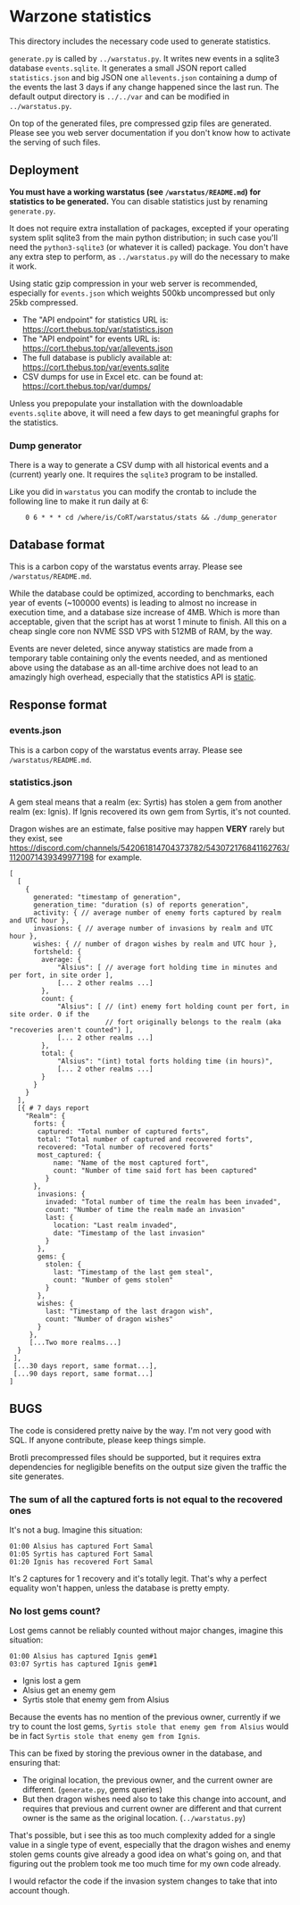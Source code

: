 # Warzone statistics

This directory includes the necessary code used to generate statistics.

`generate.py` is called by `../warstatus.py`. It writes new events in a sqlite3
database `events.sqlite`. It generates a small JSON report called
`statistics.json` and big JSON one `allevents.json` containing a dump of the events
the last 3 days if any change happened since the last run. The default output
directory is `../../var` and can be modified in `../warstatus.py`.

On top of the generated files, pre compressed gzip files are generated. Please
see you web server documentation if you don't know how to activate the serving
of such files.

## Deployment

**You must have a working warstatus (see `/warstatus/README.md`) for statistics
to be generated.** You can disable statistics just by renaming `generate.py`.

It does not require extra installation of packages, excepted if your operating
system split sqlite3 from the main python distribution; in such case you'll
need the `python3-sqlite3` (or whatever it is called) package. You don't have
any extra step to perform, as `../warstatus.py` will do the necessary to make
it work.

Using static gzip compression in your web server is recommended, especially for
`events.json` which weights 500kb uncompressed but only 25kb compressed.

- The "API endpoint" for statistics URL is: https://cort.thebus.top/var/statistics.json
- The "API endpoint" for events URL is: https://cort.thebus.top/var/allevents.json
- The full database is publicly available at: https://cort.thebus.top/var/events.sqlite
- CSV dumps for use in Excel etc. can be found at: https://cort.thebus.top/var/dumps/

Unless you prepopulate your installation with the downloadable `events.sqlite`
above, it will need a few days to get meaningful graphs for the statistics.

### Dump generator

There is a way to generate a CSV dump with all historical events and a
(current) yearly one. It requires the `sqlite3` program to be installed.

Like you did in `warstatus` you can modify the crontab to include the following
line to make it run daily at 6:

```
    0 6 * * * cd /where/is/CoRT/warstatus/stats && ./dump_generator
```

## Database format

This is a carbon copy of the warstatus events array. Please see `/warstatus/README.md`.

While the database could be optimized, according to benchmarks, each year of
events (~100000 events) is leading to almost no increase in execution time, and
a database size increase of 4MB. Which is more than acceptable, given that the
script has at worst 1 minute to finish. All this on a cheap single core non
NVME SSD VPS with 512MB of RAM, by the way.

Events are never deleted, since anyway statistics are made from a temporary
table containing only the events needed, and as mentioned above using the
database as an all-time archive does not lead to an amazingly high overhead,
especially that the statistics API is [static](https://www.seancdavis.com/posts/lets-talk-about-static-apis/).

## Response format

###  events.json

This is a carbon copy of the warstatus events array. Please see `/warstatus/README.md`.

### statistics.json

A gem steal means that a realm (ex: Syrtis) has stolen a gem from another realm
(ex: Ignis). If Ignis recovered its own gem from Syrtis, it's not counted.

Dragon wishes are an estimate, false positive may happen **VERY** rarely but
they exist, see
https://discord.com/channels/542061814704373782/543072176841162763/1120071439349977198
for example.


```
[
  [
    {
      generated: "timestamp of generation",
      generation_time: "duration (s) of reports generation",
      activity: { // average number of enemy forts captured by realm and UTC hour },
      invasions: { // average number of invasions by realm and UTC hour },
      wishes: { // number of dragon wishes by realm and UTC hour },
      fortsheld: {
        average: {
            "Alsius": [ // average fort holding time in minutes and per fort, in site order ],
            [... 2 other realms ...]
        },
        count: {
            "Alsius": [ // (int) enemy fort holding count per fort, in site order. 0 if the
                        // fort originally belongs to the realm (aka "recoveries aren't counted") ],
            [... 2 other realms ...]
        },
        total: {
            "Alsius": "(int) total forts holding time (in hours)",
            [... 2 other realms ...]
        }
      }
    }
  ],
  [{ # 7 days report
  	"Realm": {
	  forts: {
	   captured: "Total number of captured forts",
	   total: "Total number of captured and recovered forts",
	   recovered: "Total number of recovered forts"
	   most_captured: {
	       name: "Name of the most captured fort",
	       count: "Number of time said fort has been captured"
	     }
	  },
	   invasions: {
	     invaded: "Total number of time the realm has been invaded",
	     count: "Number of time the realm made an invasion"
	     last: {
	       location: "Last realm invaded",
	       date: "Timestamp of the last invasion"
	     }
	   },
	   gems: {
         stolen: {
           last: "Timestamp of the last gem steal",
		   count: "Number of gems stolen"
         }
       },
       wishes: {
         last: "Timestamp of the last dragon wish",
         count: "Number of dragon wishes"
       }
     },
     [...Two more realms...]
  }
 ],
 [...30 days report, same format...],
 [...90 days report, same format...]
]
```

## BUGS

The code is considered pretty naive by the way. I'm not very good with SQL.
If anyone contribute, please keep things simple.

Brotli precompressed files should be supported, but it requires extra
dependencies for negligible benefits on the output size given the traffic the
site generates.

### The sum of all the captured forts is not equal to the recovered ones

It's not a bug. Imagine this situation:

```
01:00 Alsius has captured Fort Samal
01:05 Syrtis has captured Fort Samal
01:20 Ignis has recovered Fort Samal
```

It's 2 captures for 1 recovery and it's totally legit. That's why a perfect
equality won't happen, unless the database is pretty empty.

### No lost gems count?

Lost gems cannot be reliably counted without major changes, imagine this
situation:

```
01:00 Alsius has captured Ignis gem#1
03:07 Syrtis has captured Ignis gem#1
```

- Ignis lost a gem
- Alsius get an enemy gem
- Syrtis stole that enemy gem from Alsius

Because the events has no mention of the previous owner, currently if we try to
count the lost gems, `Syrtis stole that enemy gem from Alsius` would be in
fact `Syrtis stole that enemy gem from Ignis`.

This can be fixed by storing the previous owner in the database, and ensuring
that:

- The original location, the previous owner, and the current owner are
  different. (`generate.py`, gems queries)
- But then dragon wishes need also to take this change into account, and
  requires that previous and current owner are different and that current owner
  is the same as the original location. (`../warstatus.py`)

That's possible, but i see this as too much complexity added for a single value
in a single type of event, especially that the dragon wishes and enemy
stolen gems counts give already a good idea on what's going on, and that
figuring out the problem took me too much time for my own code already.

I would refactor the code if the invasion system changes to take that into
account though.
